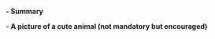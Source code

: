 <!--
Thanks for submitting a pull request!

Please make sure you've read and understood our contributing guidelines;
https://github.com/ssmiller25/awesome-parenting/blob/master/contributing.md

Please only submit a PR if it referrences an issue (to prevent duplicate
efforts).   Make sure you mention "fixes #xxxx", or "closes #xxxx", where 
#xxxx is the issue number.

Please provide enough information so that others can review your pull request.
The first three fields are mandatory:
-->

**- Summary**

<!--
Explain the **motivation** for making this change.
What existing problem does the pull request solve?
-->

**- A picture of a cute animal (not mandatory but encouraged)**
